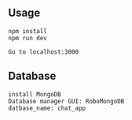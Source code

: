 ## Usage
```
npm install
npm run dev

Go to localhost:3000
```

## Database 
```
install MongoDB
Database manager GUI: RoboMongoDB
datbase_name: chat_app

```